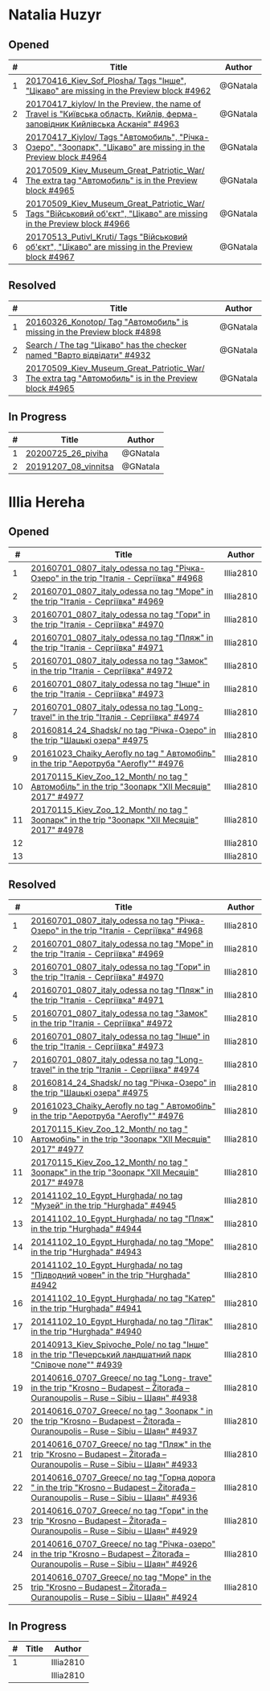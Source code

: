 # Natalia Huzyr

## Opened

| #   | Title | Author
| --- | ---   | ----
| 1   | [20170416_Kiev_Sof_Plosha/ Tags "Інше", "Цікаво" are missing in the Preview block #4962](https://github.com/scholokov/long-travel-2/issues/4962)   | @GNatala
| 2   | [20170417_kiylov/ In the Preview, the name of Travel is "Київська область, Кийлів, ферма-заповідник Кийлівська Асканія" #4963](https://github.com/scholokov/long-travel-2/issues/4962)   | @GNatala
| 3   | [20170417_Kiylov/ Tags "Автомобиль", "Річка-Озеро", "Зоопарк", "Цікаво" are missing in the Preview block #4964](https://github.com/scholokov/long-travel-2/issues/4964)   | @GNatala
| 4   | [20170509_Kiev_Museum_Great_Patriotic_War/ The extra tag "Автомобиль" is in the Preview block #4965](https://github.com/scholokov/long-travel-2/issues/4965)   | @GNatala
| 5   | [20170509_Kiev_Museum_Great_Patriotic_War/ Tags "Військовий об'єкт", "Цікаво" are missing in the Preview block #4966](https://github.com/scholokov/long-travel-2/issues/4966)   | @GNatala
| 6   | [20170513_Putivl_Kruti/ Tags "Військовий об'єкт", "Цікаво" are missing in the Preview block #4967](https://github.com/scholokov/long-travel-2/issues/4967)   | @GNatala


## Resolved
| #   | Title | Author
| --- | ---   | ----
| 1   | [20160326_Konotop/ Tag "Автомобиль" is missing in the Preview block #4898](https://github.com/scholokov/long-travel-2/issues/4898)   | @GNatala
| 2   | [Search / The tag "Цікаво" has the checker named "Варто відвідати" #4932](https://github.com/scholokov/long-travel-2/issues/4932)   | @GNatala
| 3   | [20170509_Kiev_Museum_Great_Patriotic_War/ The extra tag "Автомобиль" is in the Preview block #4965](https://github.com/scholokov/long-travel-2/issues/4965)   | @GNatala



## In Progress
| #   | Title | Author
| --- | ---   | ----
| 1   | [20200725_26_piviha ](https://github.com/scholokov/long-travel-2/issues/4087)   | @GNatala
| 2   | [20191207_08_vinnitsa ](https://github.com/scholokov/long-travel-2/issues/4080)   | @GNatala


# Illia Hereha 

## Opened

| #   | Title | Author
| --- | ---   | ----
| 1   |  [20160701_0807_italy_odessa no tag "Річка-Озеро" in the trip "Італія - Сергіївка" #4968](https://github.com/scholokov/long-travel-2/issues/4968)  | Illia2810
| 2   |  [20160701_0807_italy_odessa no tag "Море" in the trip "Італія - Сергіївка" #4969 ](https://github.com/scholokov/long-travel-2/issues/4969)   | Illia2810
| 3   |  [20160701_0807_italy_odessa no tag "Гори" in the trip "Італія - Сергіївка" #4970 ](https://github.com/scholokov/long-travel-2/issues/4970)   | Illia2810
| 4   | [ 20160701_0807_italy_odessa no tag "Пляж" in the trip "Італія - Сергіївка" #4971  ](https://github.com/scholokov/long-travel-2/issues/4971)   | Illia2810
| 5   |  [20160701_0807_italy_odessa no tag "Замок" in the trip "Італія - Сергіївка" #4972 ](https://github.com/scholokov/long-travel-2/issues/4972)   | Illia2810
| 6   |  [20160701_0807_italy_odessa no tag "Інше" in the trip "Італія - Сергіївка" #4973 ](https://github.com/scholokov/long-travel-2/issues/4973)   | Illia2810
| 7   |  [20160701_0807_italy_odessa no tag "Long- travel" in the trip "Італія - Сергіївка" #4974 ](https://github.com/scholokov/long-travel-2/issues/4974)   | Illia2810
| 8   |  [20160814_24_Shadsk/ no tag "Річка-Озеро" in the trip "Шацькі озера" #4975 ](https://github.com/scholokov/long-travel-2/issues/4975)   | Illia2810
| 9   |  [20161023_Chaiky_Aerofly no tag " Автомобіль" in the trip "Аеротруба "Aerofly"" #4976 ](https://github.com/scholokov/long-travel-2/issues/4976)   | Illia2810
| 10  |  [20170115_Kiev_Zoo_12_Month/ no tag " Автомобіль" in the trip "Зоопарк "XII Месяців" 2017" #4977 ](https://github.com/scholokov/long-travel-2/issues/4977)   | Illia2810
| 11  |  [20170115_Kiev_Zoo_12_Month/ no tag " Зоопарк" in the trip "Зоопарк "XII Месяців" 2017" #4978 ](https://github.com/scholokov/long-travel-2/issues/4978)   | Illia2810
| 12  |    | Illia2810
| 13  |    | Illia2810

## Resolved

| #   | Title | Author
| --- | ---   | ----
| 1   | [20160701_0807_italy_odessa no tag "Річка-Озеро" in the trip "Італія - Сергіївка" #4968](https://github.com/scholokov/long-travel-2/issues/4968)   | Illia2810
| 2   | [20160701_0807_italy_odessa no tag "Море" in the trip "Італія - Сергіївка" #4969 ](https://github.com/scholokov/long-travel-2/issues/4969)   | Illia2810
| 3   | [20160701_0807_italy_odessa no tag "Гори" in the trip "Італія - Сергіївка" #4970 ](https://github.com/scholokov/long-travel-2/issues/4970)   | Illia2810
| 4   | [20160701_0807_italy_odessa no tag "Пляж" in the trip "Італія - Сергіївка" #4971  ](https://github.com/scholokov/long-travel-2/issues/4971)   | Illia2810
| 5   | [20160701_0807_italy_odessa no tag "Замок" in the trip "Італія - Сергіївка" #4972 ](https://github.com/scholokov/long-travel-2/issues/4972)   | Illia2810
| 6   | [20160701_0807_italy_odessa no tag "Інше" in the trip "Італія - Сергіївка" #4973 ](https://github.com/scholokov/long-travel-2/issues/4973)   | Illia2810
| 7   | [20160701_0807_italy_odessa no tag "Long- travel" in the trip "Італія - Сергіївка" #4974 ](https://github.com/scholokov/long-travel-2/issues/4974)   | Illia2810
| 8   | [20160814_24_Shadsk/ no tag "Річка-Озеро" in the trip "Шацькі озера" #4975 ](https://github.com/scholokov/long-travel-2/issues/4975)   | Illia2810
| 9   | [20161023_Chaiky_Aerofly no tag " Автомобіль" in the trip "Аеротруба "Aerofly"" #4976 ](https://github.com/scholokov/long-travel-2/issues/4976)   | Illia2810
| 10  | [20170115_Kiev_Zoo_12_Month/ no tag " Автомобіль" in the trip "Зоопарк "XII Месяців" 2017" #4977 ](https://github.com/scholokov/long-travel-2/issues/4977)   | Illia2810
| 11  | [20170115_Kiev_Zoo_12_Month/ no tag " Зоопарк" in the trip "Зоопарк "XII Месяців" 2017" #4978 ](https://github.com/scholokov/long-travel-2/issues/4978)   | Illia2810
| 12  |  [20141102_10_Egypt_Hurghada/ no tag "Музей" in the trip "Hurghada" #4945 ](https://github.com/scholokov/long-travel-2/issues/4945)   | Illia2810
| 13 |  [20141102_10_Egypt_Hurghada/ no tag "Пляж" in the trip "Hurghada" #4944 ](https://github.com/scholokov/long-travel-2/issues/4944)   | Illia2810
| 14 |  [20141102_10_Egypt_Hurghada/ no tag "Море" in the trip "Hurghada" #4943 ](https://github.com/scholokov/long-travel-2/issues/4943)   | Illia2810
| 15 |  [20141102_10_Egypt_Hurghada/ no tag "Підводний човен" in the trip "Hurghada" #4942 ](https://github.com/scholokov/long-travel-2/issues/4942)   | Illia2810
| 16 |  [20141102_10_Egypt_Hurghada/ no tag "Катер" in the trip "Hurghada" #4941 ](https://github.com/scholokov/long-travel-2/issues/4941)   | Illia2810
| 17 |  [20141102_10_Egypt_Hurghada/ no tag "Літак" in the trip "Hurghada" #4940 ](https://github.com/scholokov/long-travel-2/issues/4940)   | Illia2810
| 18 |  [20140913_Kiev_Spivoche_Pole/ no tag "Інше" in the trip "Печерський ландшатний парк "Співоче поле"" #4939 ](https://github.com/scholokov/long-travel-2/issues/4939)   | Illia2810
| 19 |  [20140616_0707_Greece/ no tag "Long- trave" in the trip "Krosno – Budapest – Žitorađa – Ouranoupolis – Ruse – Sibiu – Шаян" #4938 ](https://github.com/scholokov/long-travel-2/issues/4938)   | Illia2810
| 20 |  [20140616_0707_Greece/ no tag " Зоопарк " in the trip "Krosno – Budapest – Žitorađa – Ouranoupolis – Ruse – Sibiu – Шаян" #4937 ](https://github.com/scholokov/long-travel-2/issues/4937)   | Illia2810
| 21 |  [20140616_0707_Greece/ no tag "Пляж" in the trip "Krosno – Budapest – Žitorađa – Ouranoupolis – Ruse – Sibiu – Шаян" #4933 ](https://github.com/scholokov/long-travel-2/issues/4933)   | Illia2810
| 22 |  [20140616_0707_Greece/ no tag "Горна дорога " in the trip "Krosno – Budapest – Žitorađa – Ouranoupolis – Ruse – Sibiu – Шаян" #4936 ](https://github.com/scholokov/long-travel-2/issues/4936)   | Illia2810
| 23 |  [20140616_0707_Greece/ no tag "Гори" in the trip "Krosno – Budapest – Žitorađa – Ouranoupolis – Ruse – Sibiu – Шаян" #4929 ](https://github.com/scholokov/long-travel-2/issues/4929)   | Illia2810
| 24 |  [20140616_0707_Greece/ no tag "Річка-озеро" in the trip "Krosno – Budapest – Žitorađa – Ouranoupolis – Ruse – Sibiu – Шаян" #4926 ](https://github.com/scholokov/long-travel-2/issues/4926)   | Illia2810
| 25 |  [20140616_0707_Greece/ no tag "Море" in the trip "Krosno – Budapest – Žitorađa – Ouranoupolis – Ruse – Sibiu – Шаян" #4924 ](https://github.com/scholokov/long-travel-2/issues/4924)   | Illia2810

## In Progress

| #   | Title | Author
| --- | ---   | ----
| 1   |    | Illia2810
|    |    | Illia2810
